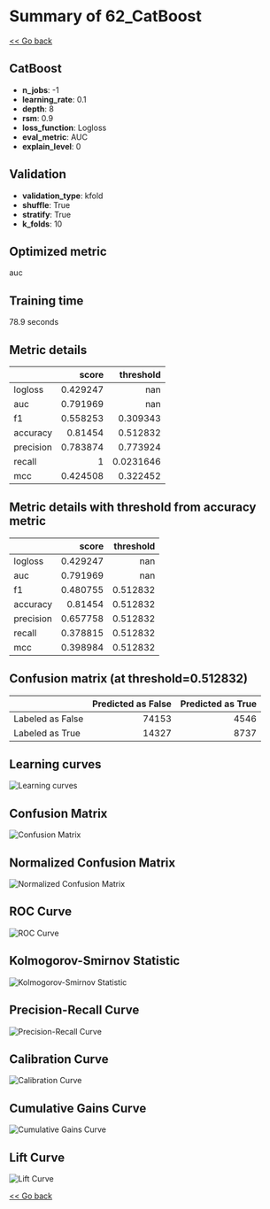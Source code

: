 # Summary of 62_CatBoost

[<< Go back](../README.md)


## CatBoost
- **n_jobs**: -1
- **learning_rate**: 0.1
- **depth**: 8
- **rsm**: 0.9
- **loss_function**: Logloss
- **eval_metric**: AUC
- **explain_level**: 0

## Validation
 - **validation_type**: kfold
 - **shuffle**: True
 - **stratify**: True
 - **k_folds**: 10

## Optimized metric
auc

## Training time

78.9 seconds

## Metric details
|           |    score |   threshold |
|:----------|---------:|------------:|
| logloss   | 0.429247 | nan         |
| auc       | 0.791969 | nan         |
| f1        | 0.558253 |   0.309343  |
| accuracy  | 0.81454  |   0.512832  |
| precision | 0.783874 |   0.773924  |
| recall    | 1        |   0.0231646 |
| mcc       | 0.424508 |   0.322452  |


## Metric details with threshold from accuracy metric
|           |    score |   threshold |
|:----------|---------:|------------:|
| logloss   | 0.429247 |  nan        |
| auc       | 0.791969 |  nan        |
| f1        | 0.480755 |    0.512832 |
| accuracy  | 0.81454  |    0.512832 |
| precision | 0.657758 |    0.512832 |
| recall    | 0.378815 |    0.512832 |
| mcc       | 0.398984 |    0.512832 |


## Confusion matrix (at threshold=0.512832)
|                  |   Predicted as False |   Predicted as True |
|:-----------------|---------------------:|--------------------:|
| Labeled as False |                74153 |                4546 |
| Labeled as True  |                14327 |                8737 |

## Learning curves
![Learning curves](learning_curves.png)
## Confusion Matrix

![Confusion Matrix](confusion_matrix.png)


## Normalized Confusion Matrix

![Normalized Confusion Matrix](confusion_matrix_normalized.png)


## ROC Curve

![ROC Curve](roc_curve.png)


## Kolmogorov-Smirnov Statistic

![Kolmogorov-Smirnov Statistic](ks_statistic.png)


## Precision-Recall Curve

![Precision-Recall Curve](precision_recall_curve.png)


## Calibration Curve

![Calibration Curve](calibration_curve_curve.png)


## Cumulative Gains Curve

![Cumulative Gains Curve](cumulative_gains_curve.png)


## Lift Curve

![Lift Curve](lift_curve.png)



[<< Go back](../README.md)
